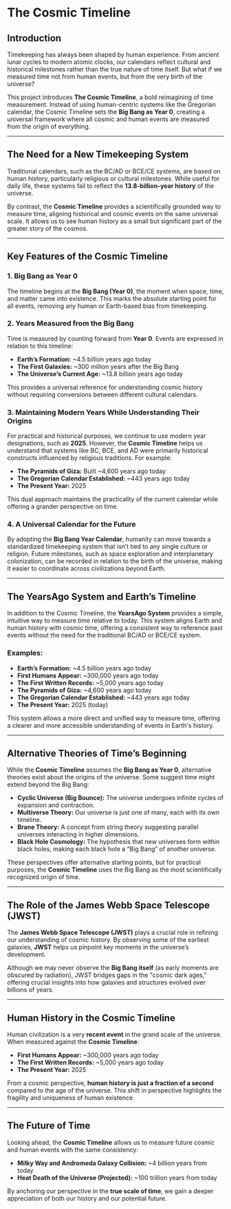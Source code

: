 # The Cosmic Timeline

## Introduction
Timekeeping has always been shaped by human experience. From ancient lunar cycles to modern atomic clocks, our calendars reflect cultural and historical milestones rather than the true nature of time itself. But what if we measured time not from human events, but from the very birth of the universe?

This project introduces **The Cosmic Timeline**, a bold reimagining of time measurement. Instead of using human-centric systems like the Gregorian calendar, the Cosmic Timeline sets the **Big Bang as Year 0**, creating a universal framework where all cosmic and human events are measured from the origin of everything.

---

## The Need for a New Timekeeping System
Traditional calendars, such as the BC/AD or BCE/CE systems, are based on human history, particularly religious or cultural milestones. While useful for daily life, these systems fail to reflect the **13.8-billion-year history** of the universe.

By contrast, the **Cosmic Timeline** provides a scientifically grounded way to measure time, aligning historical and cosmic events on the same universal scale. It allows us to see human history as a small but significant part of the greater story of the cosmos.

---

## Key Features of the Cosmic Timeline

### 1. Big Bang as Year 0
The timeline begins at the **Big Bang (Year 0)**, the moment when space, time, and matter came into existence. This marks the absolute starting point for all events, removing any human or Earth-based bias from timekeeping.

### 2. Years Measured from the Big Bang
Time is measured by counting forward from **Year 0**. Events are expressed in relation to this timeline:

- **Earth’s Formation:** ~4.5 billion years ago today
- **The First Galaxies:** ~300 million years after the Big Bang
- **The Universe’s Current Age:** ~13.8 billion years ago today

This provides a universal reference for understanding cosmic history without requiring conversions between different cultural calendars.

### 3. Maintaining Modern Years While Understanding Their Origins
For practical and historical purposes, we continue to use modern year designations, such as **2025**. However, the **Cosmic Timeline** helps us understand that systems like BC, BCE, and AD were primarily historical constructs influenced by religious traditions. For example:

- **The Pyramids of Giza:** Built ~4,600 years ago today
- **The Gregorian Calendar Established:** ~443 years ago today
- **The Present Year:** 2025

This dual approach maintains the practicality of the current calendar while offering a grander perspective on time.

### 4. A Universal Calendar for the Future
By adopting the **Big Bang Year Calendar**, humanity can move towards a standardized timekeeping system that isn’t tied to any single culture or religion. Future milestones, such as space exploration and interplanetary colonization, can be recorded in relation to the birth of the universe, making it easier to coordinate across civilizations beyond Earth.

---

## The YearsAgo System and Earth’s Timeline
In addition to the Cosmic Timeline, the **YearsAgo System** provides a simple, intuitive way to measure time relative to today. This system aligns Earth and human history with cosmic time, offering a consistent way to reference past events without the need for the traditional BC/AD or BCE/CE system.

### Examples:
- **Earth’s Formation:** ~4.5 billion years ago today
- **First Humans Appear:** ~300,000 years ago today
- **The First Written Records:** ~5,000 years ago today
- **The Pyramids of Giza:** ~4,600 years ago today
- **The Gregorian Calendar Established:** ~443 years ago today
- **The Present Year:** 2025 (today)

This system allows a more direct and unified way to measure time, offering a clearer and more accessible understanding of events in Earth's history.

---

## Alternative Theories of Time’s Beginning
While the **Cosmic Timeline** assumes the **Big Bang as Year 0**, alternative theories exist about the origins of the universe. Some suggest time might extend beyond the Big Bang:

- **Cyclic Universe (Big Bounce):** The universe undergoes infinite cycles of expansion and contraction.
- **Multiverse Theory:** Our universe is just one of many, each with its own timeline.
- **Brane Theory:** A concept from string theory suggesting parallel universes interacting in higher dimensions.
- **Black Hole Cosmology:** The hypothesis that new universes form within black holes, making each black hole a “Big Bang” of another universe.

These perspectives offer alternative starting points, but for practical purposes, the **Cosmic Timeline** uses the Big Bang as the most scientifically recognized origin of time.

---

## The Role of the James Webb Space Telescope (JWST)
The **James Webb Space Telescope (JWST)** plays a crucial role in refining our understanding of cosmic history. By observing some of the earliest galaxies, **JWST** helps us pinpoint key moments in the universe’s development. 

Although we may never observe the **Big Bang itself** (as early moments are obscured by radiation), JWST bridges gaps in the "cosmic dark ages," offering crucial insights into how galaxies and structures evolved over billions of years.

---

## Human History in the Cosmic Timeline
Human civilization is a very **recent event** in the grand scale of the universe. When measured against the **Cosmic Timeline**:

- **First Humans Appear:** ~300,000 years ago today
- **The First Written Records:** ~5,000 years ago today
- **The Present Year:** 2025

From a cosmic perspective, **human history is just a fraction of a second** compared to the age of the universe. This shift in perspective highlights the fragility and uniqueness of human existence.

---

## The Future of Time
Looking ahead, the **Cosmic Timeline** allows us to measure future cosmic and human events with the same consistency:

- **Milky Way and Andromeda Galaxy Collision:** ~4 billion years from today
- **Heat Death of the Universe (Projected):** ~100 trillion years from today

By anchoring our perspective in the **true scale of time**, we gain a deeper appreciation of both our history and our potential future.
